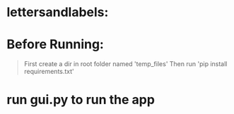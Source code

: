# lettersandlabels:

# Before Running:
>First create a dir in root folder named 'temp_files'
>Then run 'pip install requirements.txt'

# run gui.py to run the app
